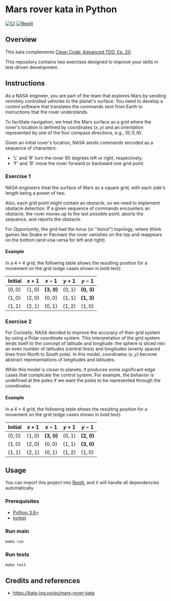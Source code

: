 # Mars rover kata in Python

[![CI](https://github.com/Coding-Cuddles/mars-rover-python-kata/actions/workflows/main.yml/badge.svg)](https://github.com/Coding-Cuddles/mars-rover-python-kata/actions/workflows/main.yml)
[![Replit](https://replit.com/badge?caption=Try%20with%20Replit&variant=small)](https://replit.com/new/github/Coding-Cuddles/mars-rover-python-kata)

## Overview

This kata complements [Clean Code: Advanced TDD, Ep. 20](https://cleancoders.com/episode/clean-code-episode-20).

This repository contains two exercises designed to improve your skills in
test-driven development.

## Instructions

As a NASA engineer, you are part of the team that explores Mars by sending
remotely controlled vehicles to the planet's surface. You need to develop a
control software that translates the commands sent from Earth to instructions
that the rover understands.

To facilitate navigation, we treat the Mars surface as a grid where the rover's
location is defined by coordinates $(x,y)$ and an orientation represented by
one of the four compass directions, e.g., $(0,0,N)$.

Given an initial rover's location, NASA sends commands encoded as a sequence
of characters:

* 'L' and 'R' turn the rover 90 degrees left or right, respectively;
* 'F' and 'B' move the rover forward or backward one grid point.

### Exercise 1

NASA engineers treat the surface of Mars as a square grid, with each side's
length being a power of two.

Also, each grid point might contain an obstacle, so we need to implement
obstacle detection. If a given sequence of commands encounters an obstacle, the
rover moves up to the last possible point, aborts the sequence, and reports the
obstacle.

For *Opportunity*, the grid had the torus (or "donut") topology, where (think
games like Snake or Pacman) the rover vanishes on the top and reappears on the
bottom (and visa versa for left and right).

#### Example

In a $4 \times 4$ grid, the following table shows the resulting position for a
movement on the grid (edge cases shown in bold text):

| Initial  | $x + 1$  | $x - 1$           | $y + 1$  | $y - 1$           |
|----------|----------|-------------------|----------|-------------------|
| $(0, 0)$ | $(1, 0)$ | $\textbf{(3, 0)}$ | $(0, 1)$ | $\textbf{(0, 3)}$ |
| $(1, 0)$ | $(2, 0)$ | $(0, 0)$          | $(1, 1)$ | $\textbf{(1, 3)}$ |
| $(1, 1)$ | $(2, 1)$ | $(0, 1)$          | $(1, 2)$ | $(1, 0)$          |

### Exercise 2

For *Curiosity*, NASA decided to improve the accuracy of their grid system by
using a Polar coordinate system. This interpretation of the grid system lends
itself to the concept of latitude and longitude: the sphere is sliced into an
even number of latitudes (central lines) and longitudes (evenly spaced lines
from North to South pole). In this model, coordinates $(x,y)$ become abstract
representations of longitudes and latitudes.

While this model is closer to planets, it produces some significant edge cases
that complicate the control system. For example, the behavior is undefined at
the poles if we want the poles to be represented through the coordinates.

#### Example

In a $4 \times 4$ grid, the following table shows the resulting position for a
movement on the grid (edge cases shown in bold text):

| Initial  | $x + 1$  | $x - 1$           | $y + 1$  | $y - 1$           |
|----------|----------|-------------------|----------|-------------------|
| $(0, 0)$ | $(1, 0)$ | $\textbf{(3, 0)}$ | $(0, 1)$ | $\textbf{(2, 0)}$ |
| $(1, 0)$ | $(2, 0)$ | $(0, 0)$          | $(1, 1)$ | $\textbf{(3, 0)}$ |
| $(1, 1)$ | $(2, 1)$ | $(0, 1)$          | $(1, 2)$ | $(1, 0)$          |

## Usage

You can import this project into [Replit](https://replit.com), and it will
handle all dependencies automatically.

### Prerequisites

* [Python 3.8+](https://www.python.org/)
* [pytest](https://pytest.org)

### Run main

```console
make run
```

### Run tests

```console
make test
```

## Credits and references

* <https://kata-log.rocks/mars-rover-kata>
